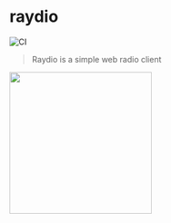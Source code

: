 # raydio
![CI](https://github.com/raynigon/raydio/workflows/CI/badge.svg)
<!-- [![Codacy Badge](https://api.codacy.com/project/badge/Grade/05af413562694d6ba3b3a923d86da210)](https://app.codacy.com/manual/raynigon/unit-api?utm_source=github.com&utm_medium=referral&utm_content=raynigon/unit-api&utm_campaign=Badge_Grade_Dashboard)
[![Codacy Badge](https://app.codacy.com/project/badge/Coverage/16680694f7a84aab8246e4a7f57b06f3)](https://www.codacy.com/manual/raynigon/unit-api?utm_source=github.com&utm_medium=referral&utm_content=raynigon/unit-api&utm_campaign=Badge_Coverage)
[![Maven Central](https://maven-badges.herokuapp.com/maven-central/com.raynigon.unit-api/jackson-module/badge.svg)](https://search.maven.org/search?q=com.raynigon.unit-api) -->

>Raydio is a simple web radio client

<a href="https://rayd.io/" target="_blank">
    <img src="./frontend/assets/logo.png" width="250" height="250">
</a>